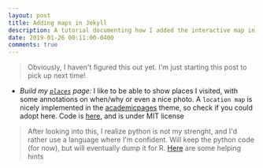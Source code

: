 ```yaml
---
layout: post
title: Adding maps in Jekyll 
description: A tutorial documenting how I added the interactive map in my places page
date: 2019-01-26 00:11:00-0400 
comments: true
---
```


> Obviously, I haven't figured this out yet. I'm just starting this post to pick up next time!

- _Build my [`places`](/places) page:_ 
  I like to be able to show places I visited, with some annotations on when/why or even a nice photo. A `location map` is nicely implemented in the [academicpages](https://academicpages.github.io/) theme, so check if you could adopt here. Code is [here](https://github.com/academicpages/academicpages.github.io/blob/master/talkmap.ipynb), and is under MIT license

> After looking into this, I realize python is not my strenght, and I'd rather use a language where I'm confident. Will keep the python code (for now), but will eventually dump it for R. [Here](https://stackoverflow.com/questions/35386124/embedding-a-r-leaflet-map-on-a-jekyll-site-hosted-on-github) are some helping hints







